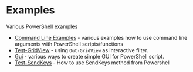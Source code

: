 # Examples

Various PowerShell examples

- [Command Line Examples](CommandLine/) - various examples how to use command
  line arguments with PowerShell scripts/functions
- [Test-GridView](src/Gui/Test-GridView.ps1) - using `Out-GridView` as interactive
  filter.
- [Gui](src/Gui) - various ways to create simple GUI for PowerShell script.
- [Test-SendKeys](src/Test-SendKeys.ps1) - How to use SendKeys method from Powershell
